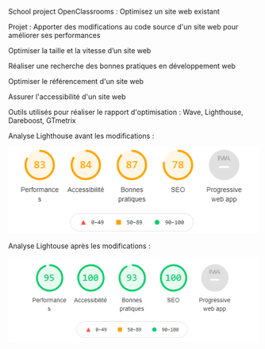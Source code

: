 School project OpenClassrooms : Optimisez un site web existant 

Projet : Apporter des modifications au code source d'un site web pour améliorer ses performances

Optimiser la taille et la vitesse d’un site web

Réaliser une recherche des bonnes pratiques en développement web

Optimiser le référencement d'un site web

Assurer l'accessibilité d'un site web

Outils utilisés pour réaliser le rapport d'optimisation : Wave, Lighthouse, Dareboost, GTmetrix 

Analyse Lighthouse avant les modifications : 

![Lightouse Avant](img\LighthouseGlobalAvant.png)

Analyse Lightouse après les modifications : 

![Lightouse Apres](img\LighthouseGlobalApres.png)